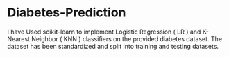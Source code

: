 # Diabetes-Prediction
I have Used scikit-learn to implement Logistic Regression ( LR ) and K-Nearest Neighbor ( KNN ) classifiers on the provided diabetes dataset. The dataset has been standardized and split into training and testing datasets.
